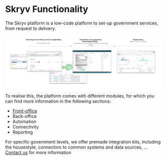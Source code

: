 # Skryv Functionality

The Skryv platform is a low-code platform to set-up government services, from request to delivery.

![Image](../images/from-request-to-delivery.png)

To realise this, the platform comes with different modules, for which you can find more information in the following sections:

* [Front-office](Skryv%20Platform%20Intro/front-office.md)
* Back-office
* Automation 
* Connectivity
* Reporting

For specific government levels, we offer premade integration kits, including the housestyle, connectors to common systems and data sources, ... [Contact us](https://www.skryv.com/contact) for more information

